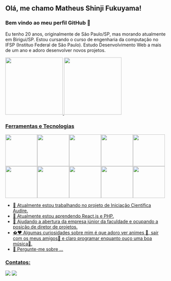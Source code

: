 ## Olá, me chamo Matheus Shinji Fukuyama! 
### Bem vindo ao meu perfil GitHub 👋

Eu tenho 20 anos, originalmente de São Paulo/SP, mas morando atualmente em Birigui/SP. Estou cursando o curso de engenharia da computação no IFSP (Instituo Federal de São Paulo). Estudo Desenvolvimento Web a mais de um ano e adoro desenvolver novos projetos.

<div>
<a href="https://github.com/MatheusFukuyama">
<img height="180em" src="https://github-readme-stats.vercel.app/api/top-langs/?MatheusFukuyama&layout=compact&langs_count=7&theme=dracula"/>
<img height="180em" src="https://github-readme-stats.vercel.app/api?username=MatheusFukuyama&show_icons=true&theme=dracula&include_all_commits=true&count_private=true"/>
</div>

### Ferramentas e Tecnologias

<img src="https://cdn.jsdelivr.net/gh/devicons/devicon/icons/html5/html5-original.svg" style="height: 100px"/><img src="https://cdn.jsdelivr.net/gh/devicons/devicon/icons/css3/css3-original.svg" style="height: 100px"/><img src="https://cdn.jsdelivr.net/gh/devicons/devicon/icons/javascript/javascript-original.svg" style="height: 100px"/><img src="https://cdn.jsdelivr.net/gh/devicons/devicon/icons/nodejs/nodejs-original.svg" style="height: 100px"/><img src="https://cdn.jsdelivr.net/gh/devicons/devicon/icons/sequelize/sequelize-original.svg" style="height: 100px"/><img src="https://cdn.jsdelivr.net/gh/devicons/devicon/icons/mysql/mysql-original.svg" style="height: 100px"/><img src="https://cdn.jsdelivr.net/gh/devicons/devicon/icons/express/express-original.svg" style="height: 100px"/><img src="https://cdn.jsdelivr.net/gh/devicons/devicon/icons/git/git-original.svg" style="height: 100px"/><img src="https://cdn.jsdelivr.net/gh/devicons/devicon/icons/github/github-original.svg" style="height: 100px"/><img src="https://cdn.jsdelivr.net/gh/devicons/devicon/icons/postgresql/postgresql-original.svg" style="height: 100px"/>

- 🔭 Atualmente estou trabalhando no projeto de Iniciação Científica Audire.
- 🌱 Atualmente estou aprendendo React.js e PHP.
- 👯 Ajudando a abertura da empresa júnior da faculdade e ocupando a posição de diretor de projetos.
- �:heart: Algumas curiosidades sobre mim é que adoro ver animes :movie_camera:, sair com os meus amigos:dancers: e claro programar
     enquanto ouço uma boa música:musical_note:.
- 💬 Pergunte-me sobre ...
 
          
 ### Contatos:

<div>
<a href = "mailto:matheuss.fukuyama@gmail.com"><img src="https://img.shields.io/badge/Gmail-D14836?style=for-the-badge&logo=gmail&logoColor=white" target="_blank"></a>
<a href="https://www.linkedin.com/in/matheus-fukuyama-52317416b/" target="_blank"><img src="https://img.shields.io/badge/-LinkedIn-%230077B5?style=for-the-badge&logo=linkedin&logoColor=white" target="_blank"></a>   
</div>


